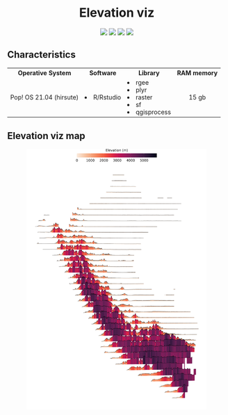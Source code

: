 <h1 align="center"><b>Elevation viz</b></h1>
<p align='center'>
 <a><img src="https://img.shields.io/badge/RStudio-75AADB?style=for-the-badge&logo=RStudio&logoColor=white"></a> <a href=""><img src="https://img.shields.io/badge/Pendulum-Lab-%23F7DF1E.svg?&style=for-the-badge&logo=my-cv&logoColor=white"></a> <a href="https://www.facebook.com/imt.innovlab"><img src="https://img.shields.io/badge/Facebook-1877F2?style=for-the-badge&logo=facebook&logoColor=white"></a> <a href="https://twitter.com/imt_innovlab"><img src="https://img.shields.io/badge/Twitter-1DA1F2?style=for-the-badge&logo=twitter&logoColor=white"></a>
</p>

## **Characteristics**
<table class="default" align="center">
  <tr align="center">
    <td><b>Operative System</b></td>
    <td><b>Software</b></td>
    <td><b>Library</b></td>
    <td><b>RAM memory</b></td>
  </tr>
  <tr>
    <td>Pop! OS 21.04 (hirsute)</td>
    <td><li>R/Rstudio</li></td>
    <td> <li>rgee</li><li>plyr</li><li>raster</li><li>sf</li><li>qgisprocess</li></td>
    <td align="center"> 15 gb </td>
  </tr>
</table>

## **Elevation viz map**
<p align="center"><img src="_viz/rocket.png" height="600px"></p>
